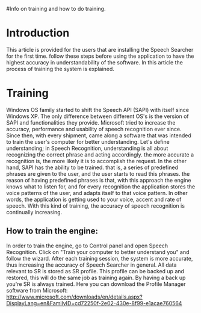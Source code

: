 #Info on training and how to do training.
# Introduction #
This article is provided for the users that are installing the Speech Searcher for the first time. follow these steps before using the application to have the highest accuracy in understandability of the software.
In this article the process of training the system is explained.
# Training #
Windows OS family started to shift the Speech API (SAPI) with itself since Windows XP. The only difference between different OS's is the version of SAPI and functionalities they provide. Microsoft tried to increase the accuracy, performance and usability of speech recognition ever since.
Since then, with every shipment, came along a software that was intended to train the user's computer for better understanding. Let's define understanding; in Speech Recognition, understanding is all about recognizing the correct phrase and acting accordingly. the more accurate a recognition is, the more likely it is to accomplish the request. In the other hand, SAPI has the ability to be trained. that is, a series of predefined phrases are given to the user, and the user starts to read this phrases. the reason of having predefined phrases is that, with this approach the engine knows what to listen for, and for every recognition the application stores the voice patterns of the user, and adapts itself to that voice pattern. In other words, the application is getting used to your voice, accent and rate of speech. With this kind of training, the accuracy of speech recognition is continually increasing.

## How to train the engine: ##
In order to train the engine, go to Control panel and open Speech Recognition. Click on "Train your computer to better understand you" and follow the wizard. After each training session, the system is more accurate, thus increasing the accuracy of Speech Searcher in general.
All data relevant to SR is stored as SR profile. This profile can be backed up and restored, this will do the same job as training again. By having a back up you're SR is always trained.
Here you can download the Profile Manager software from Microsoft:
http://www.microsoft.com/downloads/en/details.aspx?DisplayLang=en&FamilyID=cd72250f-2e02-430e-8f99-e1acae760564